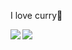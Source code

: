 I love curry🍛

<a href="https://github.com/anuraghazra/github-readme-stats">
  <img align="left" src="https://github-readme-stats.vercel.app/api/?username=michimani&show_icons=true&title_color=fff&icon_color=8B949E&text_color=8B949E&bg_color=0D1117&hide_border=true" />
</a>
<a href="https://github.com/anuraghazra/github-readme-stats">
  <img align="left" src="https://github-readme-stats.vercel.app/api/top-langs/?username=michimani&title_color=fff&icon_color=8B949E&text_color=8B949E&bg_color=0D1117&hide_border=true" />
</a>